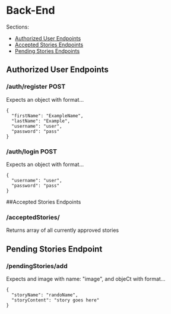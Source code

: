 # Back-End

Sections:
- [Authorized User Endpoints](#authorized-user-endpoints)
- [Accepted Stories Endpoints](#accepted-stories-endpoints)
- [Pending Stories Endpoints](#pending-stories-endpoints)


## Authorized User Endpoints

### /auth/register POST

  Expects an object with format...
  ```
  {
    "firstName": "ExampleName",
    "lastName": "Example",
    "username": "user",
    "password": "pass"
  }
  ```


### /auth/login POST 

  Expects an object with format...
  ```
  {
    "username": "user",
    "password": "pass"
  }
  ```

##Accepted Stories Endpoints

### /acceptedStories/

Returns array of all currently approved stories


## Pending Stories Endpoint

### /pendingStories/add 
  Expects and image with name: "image", and objeCt with format...
  ```
  {
    "storyName": "randoName",
    "storyContent": "story goes here"
  }
  ```